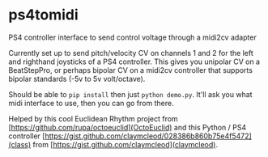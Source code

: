 # ps4tomidi
PS4 controller interface to send control voltage through a midi2cv adapter

Currently set up to send pitch/velocity CV on channels 1 and 2 for the left and righthand joysticks of a PS4 controller. This gives you unipolar CV on a BeatStepPro, or perhaps bipolar CV on a midi2cv controller that supports bipolar standards (-5v to 5v volt/octave).

Should be able to `pip install` then just `python demo.py`. It'll ask you what midi interface to use, then you can go from there.

Helped by this cool Euclidean Rhythm project from [https://github.com/rupa/octoeuclid](OctoEuclid) and this Python / PS4 controller [https://gist.github.com/claymcleod/028386b860b75e4f5472](class) from [https://gist.github.com/claymcleod](claymcleod).
